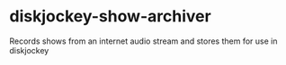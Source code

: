diskjockey-show-archiver
========================

Records shows from an internet audio stream and stores them for use in diskjockey
